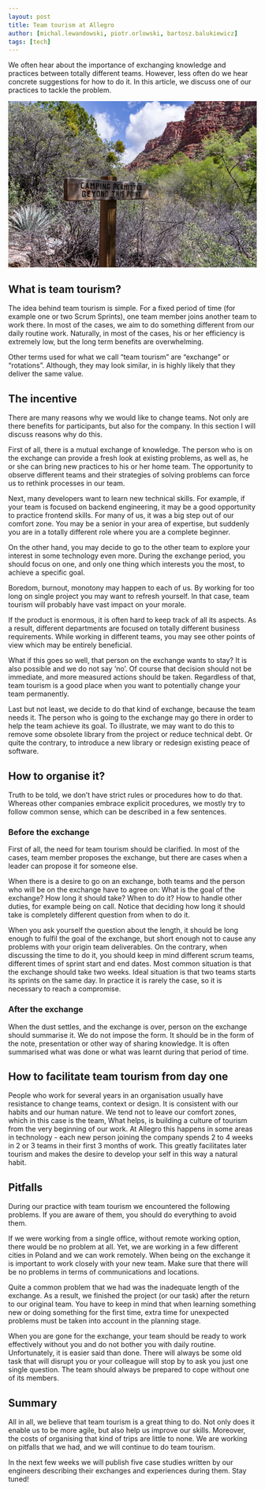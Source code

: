 ```yaml
---
layout: post
title: Team tourism at Allegro
author: [michal.lewandowski, piotr.orlowski, bartosz.balukiewicz]
tags: [tech]
---
```


We often hear about the importance of exchanging knowledge and practices between totally different teams. However, less
often do we hear concrete suggestions for how to do it. In this article, we discuss one of our practices to tackle the
problem.

<img alt="Team tourism" src="/img/articles/2019-08-09-team-tourism-at-allegro/team-tourism.jpg" />

## What is team tourism?

The idea behind team tourism is simple. For a fixed period of time (for example one or two Scrum Sprints), one team
member joins another team to work there. In most of the cases, we aim to do something different from our daily routine
work. Naturally, in most of the cases, his or her efficiency is extremely low, but the long term benefits are
overwhelming.

Other terms used for what we call “team tourism” are “exchange” or “rotations”. Although, they may look similar, in is
highly likely that they deliver the same value.

## The incentive

There are many reasons why we would like to change teams. Not only are there benefits for participants, but also for the
company. In this section I will discuss reasons why do this.

First of all, there is a mutual exchange of knowledge. The person who is on the exchange can provide a fresh look at
existing problems, as well as, he or she can bring new practices to his or her home team. The opportunity to observe
different teams and their strategies of solving problems can force us to rethink processes in our team.

Next, many developers want to learn new technical skills. For example, if your team is focused on backend engineering,
it may be a good opportunity to practice frontend skills. For many of us, it was a big step out of our comfort zone. You
may be a senior in your area of expertise, but suddenly you are in a totally different role where you are a complete
beginner.

On the other hand, you may decide to go to the other team to explore your interest in some technology even more. During
the exchange period, you should focus on one, and only one thing which interests you the most, to achieve a specific
goal.

Boredom, burnout, monotony may happen to each of us. By working for too long on single project you may want to refresh
yourself. In that case, team tourism will probably have vast impact on your morale.

If the product is enormous, it is often hard to keep track of all its aspects. As a result, different departments are
focused on totally different business requirements. While working in different teams, you may see other points of view
which may be entirely beneficial.

What if this goes so well, that person on the exchange wants to stay? It is also possible and we do not say ‘no’. Of
course that decision should not be immediate, and more measured actions should be taken. Regardless of that, team
tourism is a good place when you want to potentially change your team permanently.

Last but not least, we decide to do that kind of exchange, because the team needs it. The person who is going to the
exchange may go there in order to help the team achieve its goal. To illustrate, we may want to do this to remove some
obsolete library from the project or reduce technical debt. Or quite the contrary, to introduce a new library or
redesign existing peace of software.


## How to organise it?

Truth to be told, we don’t have strict rules or procedures how to do that. Whereas other companies embrace explicit
procedures, we mostly try to follow common sense, which can be described in a few sentences.

### Before the exchange

First of all, the need for team tourism should be clarified. In most of the cases, team member
proposes the exchange, but there are cases when a leader can propose it for someone else.

When there is a desire to go on an exchange, both teams and the person who will be on the exchange have to agree on:
What is the goal of the exchange? How long it should take? When to do it? How to handle other duties, for example being
on call. Notice that deciding how long it should take is completely different question from when to do it.

When you ask yourself the question about the length, it should be long enough to fulfil the goal of the exchange, but
short enough not to cause any problems with your origin team deliverables. On the contrary, when discussing the time to
do it, you should keep in mind different scrum teams, different times of sprint start and end dates. Most common
situation is that the exchange should take two weeks. Ideal situation is that two teams starts its sprints on the same
day. In practice it is rarely the case, so it is necessary to reach a compromise.

### After the exchange
When the dust settles, and the exchange is over, person on the exchange should summarise it. We
do not impose the form. It should be in the form of the note, presentation or other way of sharing knowledge. It is
often summarised what was done or what was learnt during that period of time.

## How to facilitate team tourism from day one

People who work for several years in an organisation usually have
resistance to change teams, context or design. It is consistent with our habits and our human nature. We tend not to
leave our comfort zones, which in this case is the team, What helps, is building a culture of tourism from the very
beginning of our work. At Allegro this happens in some areas in technology - each new person joining the company spends
2 to 4 weeks in 2 or 3 teams in their first 3 months of work. This greatly facilitates later tourism and makes the
desire to develop your self in this way a natural habit.

## Pitfalls

During our practice with team tourism we encountered the following problems. If you are aware of them, you
should do everything to avoid them.

If we were working from a single office, without remote working option, there would be no problem at all. Yet, we are
working in a few different cities in Poland and we can work remotely. When being on the exchange it is important to work
closely with your new team. Make sure that there will be no problems in terms of communications and locations.

Quite a common problem that we had was the inadequate length of the exchange. As a result, we finished the project (or
our task) after the return to our original team. You have to keep in mind that when learning something new or doing
something for the first time, extra time for unexpected problems must be taken into account in the planning stage.

When you are gone for the exchange, your team should be ready to work effectively without you and do not bother you with
daily routine. Unfortunately, it is easier said than done. There will always be some old task that will disrupt you or
your colleague will stop by to ask you just one single question. The team should always be prepared to cope without one
of its members.

## Summary
All in all, we believe that team tourism is a great thing to do. Not only does it enable us to be more agile,
but also help us improve our skills. Moreover, the costs of organising that kind of trips are little to none. We are
working on pitfalls that we had, and we will continue to do team tourism.

In the next few weeks we will publish five case studies written by our engineers describing their exchanges and
experiences during them. Stay tuned!
